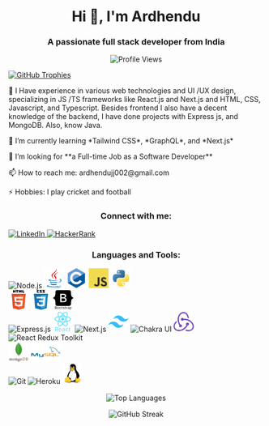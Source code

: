 <h1 align="center">Hi 👋, I'm Ardhendu</h1>
<h3 align="center">A passionate full stack developer from India</h3>

<p align="center"> <img src="https://komarev.com/ghpvc/?username=ardhendu-init&label=Profile%20views&color=0e75b6&style=flat" alt="Profile Views" /> </p>

<p align="left">
  <a href="https://github.com/ryo-ma/github-profile-trophy">
    <img src="https://github-profile-trophy.vercel.app/?username=ardhendu-init" alt="GitHub Trophies" />
  </a>
</p>

<p align="left">🔭 I Have experience in various web technologies and UI /UX design, specializing in JS /TS frameworks like React.js and Next.js and HTML, CSS, Javascript, and Typescript. Besides frontend I also have a decent knowledge of the backend, I have done projects with Express js, and MongoDB. Also, know Java. </p>

<p align="left"">🌱 I’m currently learning *Tailwind CSS*, *GraphQL*, and *Next.js*</p>

<p align="left">🤝 I’m looking for **a Full-time Job as a Software Developer**</p>

<p align="left">📫 How to reach me: ardhendujj002@gmail.com</p>

<p align="left">⚡ Hobbies: I play cricket and football</p>

<h3 align="center">Connect with me:</h3>
<p align="Left">
  <a href="https://linkedin.com/in/ardhendup" target="_blank">
    <img src="https://www.flaticon.com/free-icon/linkedin_3536505?term=linkedin+logo&page=1&position=1&origin=search&related_id=3536505" alt="LinkedIn" height="30" width="40" />
  </a>

  <a href="https://www.hackerrank.com/ardhendu__init__" target="_blank">
    <img src="https://raw.githubusercontent.com/rahuldkjain/github-profile-readme-generator/master/src/images/icons/Social/hackerrank.svg" alt="HackerRank" height="30" width="40" />
  </a>
</p>

<h3 align="center">Languages and Tools:</h3>
<p align="Left">
  <img src="https://icon2.cleanpng.com/20180425/xeq/kisspng-node-js-javascript-web-application-express-js-comp-5ae0f84de7b809.1939946215246930699491.jpg" alt="Node.js" width="40" height="40" />
  <img src="https://raw.githubusercontent.com/devicons/devicon/master/icons/java/java-original.svg" alt="Java" width="40" height="40" />
  <img src="https://raw.githubusercontent.com/devicons/devicon/master/icons/c/c-original.svg" alt="C" width="40" height="40" />
  <img src="https://raw.githubusercontent.com/devicons/devicon/master/icons/javascript/javascript-original.svg" alt="JavaScript" width="40" height="40" />
  <img src="https://raw.githubusercontent.com/devicons/devicon/master/icons/python/python-original.svg" alt="Python" width="40" height="40" />
  <br>
  <img src="https://raw.githubusercontent.com/devicons/devicon/master/icons/html5/html5-original-wordmark.svg" alt="HTML5" width="40" height="40" />
  <img src="https://raw.githubusercontent.com/devicons/devicon/master/icons/css3/css3-original-wordmark.svg" alt="CSS3" width="40" height="40" />
  <img src="https://raw.githubusercontent.com/devicons/devicon/master/icons/bootstrap/bootstrap-plain-wordmark.svg" alt="Bootstrap" width="40" height="40" />
  <br>
  <img src="https://miro.medium.com/max/800/1*9AbbVli10NreTXCpiVYEOQ.png" alt="Express.js" width="80" height="40" />
  <img src="https://raw.githubusercontent.com/devicons/devicon/master/icons/react/react-original-wordmark.svg" alt="React" width="40" height="40" />
  <img src="https://iconarchive.com/download/i109374/ph03nyx/super-mario/Super-mario-1UP.ico" alt="Next.js" width="40" height="40" />
  <img src="https://raw.githubusercontent.com/devicons/devicon/master/icons/tailwindcss/tailwindcss-original.svg" alt="Tailwind CSS" width="40" height="40" />
  <img src="https://chakra-ui.com/logo.png" alt="Chakra UI" width="40" height="40" />
  <img src="https://raw.githubusercontent.com/devicons/devicon/master/icons/redux/redux-original.svg" alt="Redux" width="40" height="40" />
  <img src="https://redux-toolkit.js.org/img/logo.svg" alt="React Redux Toolkit" width="40" height="40" />
  <br>
  <img src="https://raw.githubusercontent.com/devicons/devicon/master/icons/mongodb/mongodb-original-wordmark.svg" alt="MongoDB" width="40" height="40" />
  <img src="https://raw.githubusercontent.com/devicons/devicon/master/icons/mysql/mysql-original-wordmark.svg" alt="MySQL" width="60" height="40" />
  <br>
  <img src="https://www.vectorlogo.zone/logos/git-scm/git-scm-icon.svg" alt="Git" width="40" height="40" />
  <img src="https://www.vectorlogo.zone/logos/heroku/heroku-icon.svg" alt="Heroku" width="40" height="40" />
  <img src="https://raw.githubusercontent.com/devicons/devicon/master/icons/linux/linux-original.svg" alt="Linux" width="40" height="40" />
</p>

<p align="center">
  <img align="center" src="https://github-readme-stats.vercel.app/api/top-langs?username=ardhendu-init&show_icons=true&locale=en&layout=compact" alt="Top Languages" />
</p>

<p align="center">
  <img align="center" src="https://github-readme-streak-stats.herokuapp.com/?user=ardhendu-init&" alt="GitHub Streak" />
</p>
